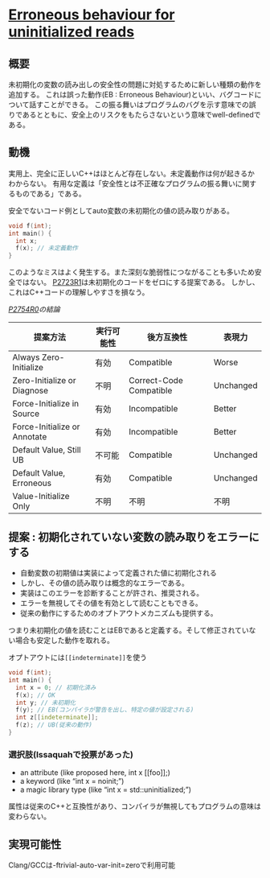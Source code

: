 # [Erroneous behaviour for uninitialized reads](https://www.open-std.org/jtc1/sc22/wg21/docs/papers/2023/p2795r3.html)

## 概要
未初期化の変数の読み出しの安全性の問題に対処するために新しい種類の動作を追加する。
これは誤った動作(EB : Erroneous Behaviour)といい、バグコードについて話すことができる。
この振る舞いはプログラムのバグを示す意味での誤りであるとともに、安全上のリスクをもたらさないという意味でwell-definedである。

## 動機
実用上、完全に正しいC++はほとんど存在しない。未定義動作は何が起きるかわからない。
有用な定義は「安全性とは不正確なプログラムの振る舞いに関するものである」である。

安全でないコード例としてauto変数の未初期化の値の読み取りがある。

```cpp
void f(int);
int main() {
  int x;
  f(x); // 未定義動作
}
```
このようなミスはよく発生する。また深刻な脆弱性につながることも多いため安全ではない。
[P2723R1](https://open-std.org/jtc1/sc22/wg21/docs/papers/2023/p2723r1.html)は未初期化のコードをゼロにする提案である。
しかし、これはC++コードの理解しやすさを損なう。

*[P2754R0](https://open-std.org/jtc1/sc22/wg21/docs/papers/2023/p2754r0.html)の結論*

提案方法|実行可能性|後方互換性|表現力
-|-|-|-
Always Zero-Initialize|有効|Compatible|Worse
Zero-Initialize or Diagnose|不明|Correct-Code Compatible|Unchanged
Force-Initialize in Source|有効|Incompatible|Better
Force-Initialize or Annotate|有効|Incompatible|Better
Default Value, Still UB|不可能|Compatible|Unchanged
Default Value, Erroneous|有効|Compatible|Unchanged
Value-Initialize Only|不明|不明|不明

## 提案 : 初期化されていない変数の読み取りをエラーにする
- 自動変数の初期値は実装によって定義された値に初期化される
- しかし、その値の読み取りは概念的なエラーである。
- 実装はこのエラーを診断することが許され、推奨される。
- エラーを無視してその値を有効として読むこともできる。
- 従来の動作にするためのオプトアウトメカニズムも提供する。

つまり未初期化の値を読むことはEBであると定義する。そして修正されていない場合も安定した動作を取れる。

オプトアウトには`[[indeterminate]]`を使う
```cpp
void f(int);
int main() {
  int x = 0; // 初期化済み
  f(x); // OK
  int y; // 未初期化
  f(y); // EB(コンパイラが警告を出し、特定の値が設定される)
  int z[[indeterminate]];
  f(z); // UB(従来の動作)
}
```
### 選択肢(Issaquahで投票があった)
- an attribute (like proposed here, int x [[foo]];)
- a keyword (like “int x = noinit;”)
- a magic library type (like “int x = std::uninitialized;”)

属性は従来のC++と互換性があり、コンパイラが無視してもプログラムの意味は変わらない。

## 実現可能性
Clang/GCCは-ftrivial-auto-var-init=zeroで利用可能
